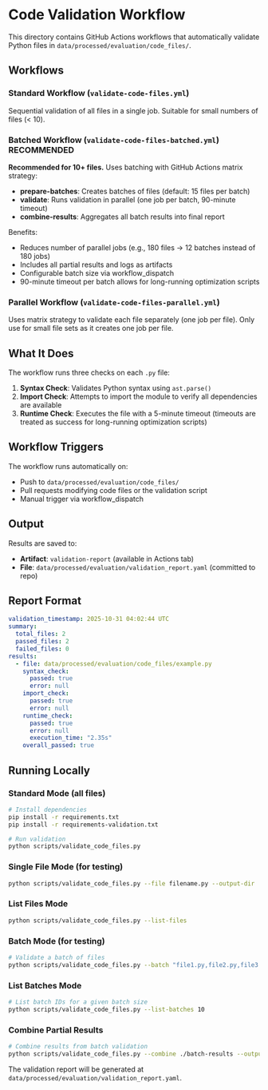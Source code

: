 # Code Validation Workflow

This directory contains GitHub Actions workflows that automatically validate Python files in `data/processed/evaluation/code_files/`.

## Workflows

### Standard Workflow (`validate-code-files.yml`)
Sequential validation of all files in a single job. Suitable for small numbers of files (< 10).

### Batched Workflow (`validate-code-files-batched.yml`) **RECOMMENDED**
**Recommended for 10+ files.** Uses batching with GitHub Actions matrix strategy:
- **prepare-batches**: Creates batches of files (default: 15 files per batch)
- **validate**: Runs validation in parallel (one job per batch, 90-minute timeout)
- **combine-results**: Aggregates all batch results into final report

Benefits:
- Reduces number of parallel jobs (e.g., 180 files → 12 batches instead of 180 jobs)
- Includes all partial results and logs as artifacts
- Configurable batch size via workflow_dispatch
- 90-minute timeout per batch allows for long-running optimization scripts

### Parallel Workflow (`validate-code-files-parallel.yml`)
Uses matrix strategy to validate each file separately (one job per file). Only use for small file sets as it creates one job per file.

## What It Does

The workflow runs three checks on each `.py` file:

1. **Syntax Check**: Validates Python syntax using `ast.parse()`
2. **Import Check**: Attempts to import the module to verify all dependencies are available
3. **Runtime Check**: Executes the file with a 5-minute timeout (timeouts are treated as success for long-running optimization scripts)

## Workflow Triggers

The workflow runs automatically on:
- Push to `data/processed/evaluation/code_files/`
- Pull requests modifying code files or the validation script
- Manual trigger via workflow_dispatch

## Output

Results are saved to:
- **Artifact**: `validation-report` (available in Actions tab)
- **File**: `data/processed/evaluation/validation_report.yaml` (committed to repo)

## Report Format

```yaml
validation_timestamp: 2025-10-31 04:02:44 UTC
summary:
  total_files: 2
  passed_files: 2
  failed_files: 0
results:
  - file: data/processed/evaluation/code_files/example.py
    syntax_check:
      passed: true
      error: null
    import_check:
      passed: true
      error: null
    runtime_check:
      passed: true
      error: null
      execution_time: "2.35s"
    overall_passed: true
```

## Running Locally

### Standard Mode (all files)
```bash
# Install dependencies
pip install -r requirements.txt
pip install -r requirements-validation.txt

# Run validation
python scripts/validate_code_files.py
```

### Single File Mode (for testing)
```bash
python scripts/validate_code_files.py --file filename.py --output-dir ./results
```

### List Files Mode
```bash
python scripts/validate_code_files.py --list-files
```

### Batch Mode (for testing)
```bash
# Validate a batch of files
python scripts/validate_code_files.py --batch "file1.py,file2.py,file3.py" --batch-id 0 --output-dir ./results
```

### List Batches Mode
```bash
# List batch IDs for a given batch size
python scripts/validate_code_files.py --list-batches 10
```

### Combine Partial Results
```bash
# Combine results from batch validation
python scripts/validate_code_files.py --combine ./batch-results --output-dir ./final
```

The validation report will be generated at `data/processed/evaluation/validation_report.yaml`.
